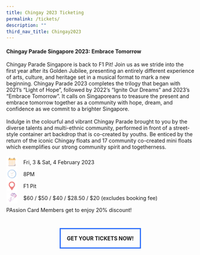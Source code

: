 ```yaml
---
title: Chingay 2023 Ticketing
permalink: /tickets/
description: ""
third_nav_title: Chingay2023
---
```


<h4>Chingay Parade Singapore 2023: Embrace Tomorrow</h4>

<div>Chingay Parade Singapore is back to F1 Pit! Join us as we stride into the first year after its Golden Jubilee, presenting an entirely different experience of arts, culture, and heritage set in a musical format to mark a new beginning. Chingay Parade 2023 completes the trilogy that began with 2021’s “Light of Hope”, followed by 2022’s “Ignite Our Dreams” and 2023’s “Embrace Tomorrow”. It calls on Singaporeans to treasure the present and embrace tomorrow together as a community with hope, dream, and confidence as we commit to a brighter Singapore.<br><br>
Indulge in the colourful and vibrant Chingay Parade brought to you by the diverse talents and multi-ethnic community, performed in front of a street-style container art backdrop that is co-created by youths. Be enticed by the return of the iconic Chingay floats and 17 community co-created mini floats which exemplifies our strong community spirit and togetherness.<br><br></div>
<div style="line-height:2rem;"><img src="/images/Date.png" style="float:left; width:30px;height:30px"/>&nbsp; &nbsp; Fri, 3 & Sat, 4 February 2023<br>
<img src="/images/Time.png" style="float:left; width:30px;height:30px"/>
&nbsp;  &nbsp; 8PM<br>
<img src="/images/Venue.png" style="float:left; width:30px;height:30px"/> &nbsp; &nbsp; 
F1 Pit<br>
<img src="/images/Tickets.png" style="float:left; width:30px;height:30px"/>&nbsp; &nbsp;  $60 / $50 / $40 / $28.50 / $20 (excludes booking fee) <br>
PAssion Card Members get to enjoy 20% discount!<br><br></div>

<div style="display: block; margin: auto; text-align:center; border:3px solid #2d6ffa; width:fit-content;"><a style="text-decoration:none;" href="https://go.gov.sg/chingay2023tickets/"><div style="padding:1rem"><b>GET YOUR TICKETS NOW!</b></div></a></div>